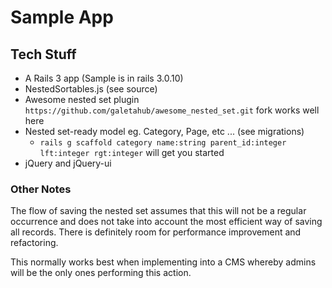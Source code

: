 # Sample App
## Tech Stuff

* A Rails 3 app (Sample is in rails 3.0.10)
* NestedSortables.js (see source)
* Awesome nested set plugin `https://github.com/galetahub/awesome_nested_set.git` fork works well here
* Nested set-ready model eg. Category, Page, etc ... (see migrations)
  * `rails g scaffold category name:string parent_id:integer lft:integer rgt:integer` will get you started
* jQuery and jQuery-ui

### Other Notes

The flow of saving the nested set assumes that this will not be a regular occurrence and does not take into account the most efficient way of saving all records. There is definitely room for performance improvement and refactoring.

This normally works best when implementing into a CMS whereby admins will be the only ones performing this action.